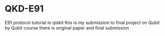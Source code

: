 # QKD-E91
E91 protocol tutorial in qiskit 
this is my submission to final project on Qubit by Qubit course
there is original paper and final submission
